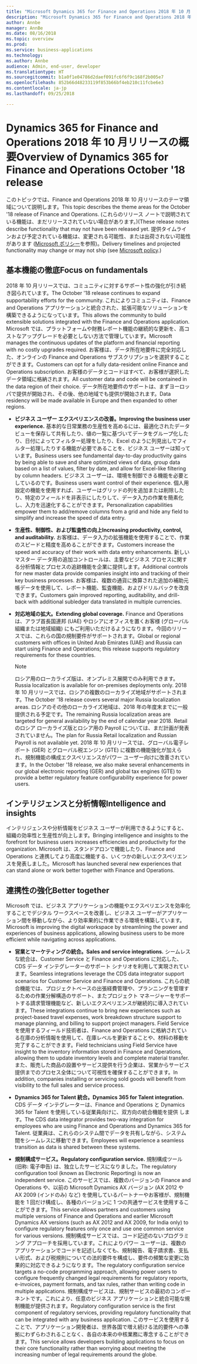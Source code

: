```yaml
---
title: "Microsoft Dynamics 365 for Finance and Operations 2018 年 10 月リリースの概要"
description: "Microsoft Dynamics 365 for Finance and Operations 2018 年 10 月リリースの概要"
author: Annbe
manager: AnnBe
ms.date: 08/16/2018
ms.topic: overview
ms.prod: 
ms.service: business-applications
ms.technology: 
ms.author: Annbe
audience: Admin, end-user, developer
ms.translationtype: HT
ms.sourcegitcommit: b1a0f1e04786d2daef091fc6f6f9c168f2b005e7
ms.openlocfilehash: 852b66d48233119f853b66bf4eb210c11fcbe6e3
ms.contentlocale: ja-jp
ms.lasthandoff: 09/25/2018

---
```

#  <a name="overview-of-dynamics-365-for-finance-and-operations-october-18-release"></a><span data-ttu-id="0f9be-103">Dynamics 365 for Finance and Operations 2018 年 10 月リリースの概要</span><span class="sxs-lookup"><span data-stu-id="0f9be-103">Overview of Dynamics 365 for Finance and Operations October '18 release</span></span>


<span data-ttu-id="0f9be-104">このトピックでは、Finance and Operations 2018 年 10 月リリースのテーマ領域について説明します。</span><span class="sxs-lookup"><span data-stu-id="0f9be-104">This topic describes the theme areas for the October '18 release of Finance and Operations.</span></span> <span data-ttu-id="0f9be-105">(これらのリリース ノートで説明されている機能は、まだリリースされていない場合があります。)</span><span class="sxs-lookup"><span data-stu-id="0f9be-105">(These release notes describe functionality that may not have been released yet.</span></span> <span data-ttu-id="0f9be-106">提供タイムラインおよび予定されている機能は、変更される可能性、または出荷されない可能性があります ([Microsoft ポリシー](https://go.microsoft.com/fwlink/p/?linkid=2007332)を参照)。</span><span class="sxs-lookup"><span data-stu-id="0f9be-106">Delivery timelines and projected functionality may change or may not ship (see [Microsoft policy](https://go.microsoft.com/fwlink/p/?linkid=2007332).)</span></span>

## <a name="focus-on-fundamentals"></a><span data-ttu-id="0f9be-107">基本機能の徹底</span><span class="sxs-lookup"><span data-stu-id="0f9be-107">Focus on fundamentals</span></span>

<span data-ttu-id="0f9be-108">2018 年 10 月リリースでは、コミュニティに対するサポート性の強化が引き続き図られています。</span><span class="sxs-lookup"><span data-stu-id="0f9be-108">The October '18 release continues to expand supportability efforts for the community.</span></span>
<span data-ttu-id="0f9be-109">これによりコミュニティは、Finance and Operations アプリケーションと統合された、拡張可能なソリューションを構築できるようになっています。</span><span class="sxs-lookup"><span data-stu-id="0f9be-109">This allows the community to build extensible solutions integrated with the Finance and Operations application.</span></span> <span data-ttu-id="0f9be-110">Microsoft では、プラットフォームや財務レポート機能の継続的な更新を、高コストなアップグレードを必要としない方法で管理しています。</span><span class="sxs-lookup"><span data-stu-id="0f9be-110">Microsoft manages the continuous updates of the platform and financial reporting with no costly upgrades required.</span></span> <span data-ttu-id="0f9be-111">お客様は、データ所在地要件に完全対応した、オンラインの Finance and Operations サブスクリプションを選択することができます。</span><span class="sxs-lookup"><span data-stu-id="0f9be-111">Customers can opt for a fully data-resident online Finance and Operations subscription.</span></span> <span data-ttu-id="0f9be-112">お客様のデータとコードはすべて、お客様が選択したデータ領域に格納されます。</span><span class="sxs-lookup"><span data-stu-id="0f9be-112">All customer data and code will be contained in the data region of their choice.</span></span> <span data-ttu-id="0f9be-113">データ所在地要件のサポートは、まずヨーロッパで提供が開始され、その後、他の地域でも提供が開始されます。</span><span class="sxs-lookup"><span data-stu-id="0f9be-113">Data residency will be made available in Europe and then expanded to other regions.</span></span>

-   <span data-ttu-id="0f9be-114">**ビジネス ユーザー エクスペリエンスの改善。**</span><span class="sxs-lookup"><span data-stu-id="0f9be-114">**Improving the business user experience.**</span></span> <span data-ttu-id="0f9be-115">基本的な日常業務の生産性を高めるには、最適化されたデータ ビューを保存して共有したり、値の一覧に基づいてデータをグループ化したり、日付によってフィルター処理をしたり、Excel のように列見出しでフィルター処理したりする機能が必要であることを、ビジネス ユーザーは知っています。</span><span class="sxs-lookup"><span data-stu-id="0f9be-115">Business users see fundamental day-to-day productivity gains by being able to save and share optimized views of data, group data based on a list of values, filter by date, and allow for Excel-like filtering by column headers.</span></span> <span data-ttu-id="0f9be-116">ビジネス ユーザーは、環境を制御できる機能を必要としているのです。</span><span class="sxs-lookup"><span data-stu-id="0f9be-116">Business users want control of their experience.</span></span> <span data-ttu-id="0f9be-117">個人用設定の機能を使用すれば、ユーザーはグリッドの列を追加または削除したり、特定のフィールドを非表示にしたりして、データ入力の作業を簡素化し、入力を迅速化することができます。</span><span class="sxs-lookup"><span data-stu-id="0f9be-117">Personalization capabilities empower them to add/remove columns from a grid and hide any field to simplify and increase the speed of data entry.</span></span>

-   <span data-ttu-id="0f9be-118">**生産性、制御性、および監査性の向上**</span><span class="sxs-lookup"><span data-stu-id="0f9be-118">**Increasing productivity, control, and auditability.**</span></span> <span data-ttu-id="0f9be-119">お客様は、データ入力の拡張機能を使用することで、作業のスピードと精度を高めることができます。</span><span class="sxs-lookup"><span data-stu-id="0f9be-119">Customers increase the speed and accuracy of their work with data entry enhancements.</span></span>
    <span data-ttu-id="0f9be-120">新しいマスター データ用の追加コントロールは、主要なビジネス プロセスに関する分析情報とプロセスの追跡機能を企業に提供します。</span><span class="sxs-lookup"><span data-stu-id="0f9be-120">Additional controls for new master data provide companies insight into and tracking of their key business processes.</span></span> <span data-ttu-id="0f9be-121">お客様は、複数の通貨に換算された追加の補助元帳データを使用して、レポート機能、監査機能、およびドリルバックを改良できます。</span><span class="sxs-lookup"><span data-stu-id="0f9be-121">Customers gain improved reporting, auditability, and drill-back with additional subledger data translated in multiple currencies.</span></span>

-   <span data-ttu-id="0f9be-122">**対応地域の拡大。**</span><span class="sxs-lookup"><span data-stu-id="0f9be-122">**Extending global coverage.**</span></span> <span data-ttu-id="0f9be-123">Finance and Operations は、アラブ首長国連邦 (UAE) やロシアにオフィスを置くお客様 (グローバル組織または地域組織) にもご利用いただけるようになります。今回のリリースでは、これらの国の規制要件がサポートされます。</span><span class="sxs-lookup"><span data-stu-id="0f9be-123">Global or regional customers with offices in United Arab Emirates (UAE) and Russia can start using Finance and Operations; this release supports regulatory requirements for these countries.</span></span> 
    
    > [!NOTE]
    > <span data-ttu-id="0f9be-124">ロシア用のローカライズ版は、オンプレミス展開でのみ利用できます。</span><span class="sxs-lookup"><span data-stu-id="0f9be-124">Russia localization is available for on-premises deployments only.</span></span> <span data-ttu-id="0f9be-125">2018 年 10 月リリースでは、ロシアの複数のローカライズ地域がサポートされます。</span><span class="sxs-lookup"><span data-stu-id="0f9be-125">The October '18 release covers several major Russia localization areas.</span></span> <span data-ttu-id="0f9be-126">ロシアのその他のローカライズ地域は、2018 年の年度末までに一般提供される予定です。</span><span class="sxs-lookup"><span data-stu-id="0f9be-126">The remaining Russia localization areas are targeted for general availability by the end of calendar year 2018.</span></span> <span data-ttu-id="0f9be-127">Retail のロシア ローカライズ版とロシア用の Payroll については、まだ計画が発表されていません。</span><span class="sxs-lookup"><span data-stu-id="0f9be-127">The plan for Russia Retail localization and Russian Payroll is not available yet.</span></span> <span data-ttu-id="0f9be-128">2018 年 10 月リリースでは、グローバル電子レポート (GER) とグローバル税エンジン (GTE) に複数の機能強化が加えられ、規制機能の構成エクスペリエンスがパワー ユーザー向けに改善されています。</span><span class="sxs-lookup"><span data-stu-id="0f9be-128">In the October '18 release, we also make several enhancements in our global electronic reporting (GER) and global tax engines (GTE) to provide a better regulatory feature configurability experience for power users.</span></span> 

## <a name="intelligence-and-insights"></a><span data-ttu-id="0f9be-129">インテリジェンスと分析情報</span><span class="sxs-lookup"><span data-stu-id="0f9be-129">Intelligence and insights</span></span>

<span data-ttu-id="0f9be-130">インテリジェンスや分析情報をビジネス ユーザーが利用できるようにすると、組織の効率性と生産性が向上します。</span><span class="sxs-lookup"><span data-stu-id="0f9be-130">Bringing intelligence and insights to the forefront for business users increases efficiencies and productivity for the organization.</span></span> <span data-ttu-id="0f9be-131">Microsoft は、スタンドアロンで機能したり、Finance and Operations と連携してより高度に機能する、いくつかの新しいエクスペリエンスを発表しました。</span><span class="sxs-lookup"><span data-stu-id="0f9be-131">Microsoft has launched several new experiences that can stand alone or work better together with Finance and Operations.</span></span>

## <a name="better-together"></a><span data-ttu-id="0f9be-132">連携性の強化</span><span class="sxs-lookup"><span data-stu-id="0f9be-132">Better together</span></span>

<span data-ttu-id="0f9be-133">Microsoft では、ビジネス アプリケーションの機能やエクスペリエンスを効率化することでデジタル ワークスペースを改善し、ビジネス ユーザーがアプリケーション間を移動しながら、より効率果的に作業できる環境を構築しています。</span><span class="sxs-lookup"><span data-stu-id="0f9be-133">Microsoft is improving the digital workspace by streamlining the power and experiences of business applications, allowing business users to be more efficient while navigating across applications.</span></span>

-   <span data-ttu-id="0f9be-134">**営業とマーケティングの統合。**</span><span class="sxs-lookup"><span data-stu-id="0f9be-134">**Sales and service integrations.**</span></span> <span data-ttu-id="0f9be-135">シームレスな統合は、Customer Service と Finance and Operations に対応した、CDS データ インテグレーターのサポート シナリオを利用して実現されています。</span><span class="sxs-lookup"><span data-stu-id="0f9be-135">Seamless integrations leverage the CDS data integrator support scenarios for Customer Service and Finance and Operations.</span></span> <span data-ttu-id="0f9be-136">これらの統合機能では、プロジェクトベースの出張経費管理や、プランニングを管理するための作業分解構造のサポート、またプロジェクト マネージャーをサポートする請求管理機能など、新しいエクスペリエンスが継続的に導入されています。</span><span class="sxs-lookup"><span data-stu-id="0f9be-136">These integrations continue to bring new experiences such as project-based travel expenses, work breakdown structure support to manage planning, and billing to support project managers.</span></span> <span data-ttu-id="0f9be-137">Field Service を使用するフィールド技術者は、Finance and Operations に格納されている在庫の分析情報を使用して、在庫レベルを更新することや、材料の移動を完了することができます。</span><span class="sxs-lookup"><span data-stu-id="0f9be-137">Field technicians using Field Service have insight to the inventory information stored in Finance and Operations, allowing them to update inventory levels and complete material transfer.</span></span> <span data-ttu-id="0f9be-138">また、販売した商品の設置やサービス提供を行う企業は、営業からサービス提供までのプロセス全体について可視性を確保することができます。</span><span class="sxs-lookup"><span data-stu-id="0f9be-138">In addition, companies installing or servicing sold goods will benefit from visibility to the full sales and service process.</span></span>

-   <span data-ttu-id="0f9be-139">**Dynamics 365 for Talent 統合。**</span><span class="sxs-lookup"><span data-stu-id="0f9be-139">**Dynamics 365 for Talent integration.**</span></span> <span data-ttu-id="0f9be-140">CDS データ インテグレーターは、Finance and Operations と Dynamics 365 for Talent を使用している従業員向けに、双方向の統合機能を提供 します。</span><span class="sxs-lookup"><span data-stu-id="0f9be-140">The CDS data integrator provides two-way integration for employees who are using Finance and Operations and Dynamics 365 for Talent.</span></span> <span data-ttu-id="0f9be-141">従業員は、これらのシステム間でデータを共有しながら、システム間をシームレスに移動できます。</span><span class="sxs-lookup"><span data-stu-id="0f9be-141">Employees will experience a seamless transition as data is shared between these systems.</span></span>

-   <span data-ttu-id="0f9be-142">**規制構成サービス。**</span><span class="sxs-lookup"><span data-stu-id="0f9be-142">**Regulatory configuration service.**</span></span> <span data-ttu-id="0f9be-143">規制構成ツール (旧称: 電子申告) は、独立したサービスになりました。</span><span class="sxs-lookup"><span data-stu-id="0f9be-143">The regulatory configuration tool (known as Electronic Reporting) is now an independent service.</span></span> <span data-ttu-id="0f9be-144">このサービスでは、複数のバージョンの Finance and Operations や、以前の Microsoft Dynamics AX バージョン (AX 2012 や AX 2009 (インドのみ) など) を使用しているパートナーやお客様が、規制機能を 1 回だけ構成し、各種のバージョンに 1 つの共通サービスを使用することができます。</span><span class="sxs-lookup"><span data-stu-id="0f9be-144">This service allows partners and customers using multiple versions of Finance and Operations and earlier Microsoft Dynamics AX versions (such as AX 2012 and AX 2009, for India only) to configure regulatory features only once and use one common service for various versions.</span></span> <span data-ttu-id="0f9be-145">規制構成サービスでは、コード記述のないプログラミング アプローチを採用しています。これによりパワー ユーザーは、複数のアプリケーションでコードを記述しなくても、規制報告、電子請求書、支払い形式、および税規則についての法的要件を構成し、要件の頻繁な変更に効果的に対応できるようになります。</span><span class="sxs-lookup"><span data-stu-id="0f9be-145">The regulatory configuration service targets a no-code programming approach, allowing power users to configure frequently changed legal requirements for regulatory reports, e-invoices, payment formats, and tax rules, rather than writing code in multiple applications.</span></span> <span data-ttu-id="0f9be-146">規制構成サービスは、規制サービスの最初のコンポーネントです。これにより、任意のビジネス アプリケーションと統合可能な規制機能が提供されます。</span><span class="sxs-lookup"><span data-stu-id="0f9be-146">Regulatory configuration service is the first component of regulatory services, providing regulatory functionality that can be integrated with any business application.</span></span> <span data-ttu-id="0f9be-147">このサービスを使用することで、アプリケーション開発者は、世界各国で増え続ける法的要件への準拠にわずらわされることなく、各自の本来の中核業務に専念することができます。</span><span class="sxs-lookup"><span data-stu-id="0f9be-147">This service allows developers building applications to focus on their core functionality rather than worrying about meeting the increasing number of legal requirements around the globe.</span></span>

